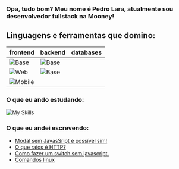 ### Opa, tudo bom? Meu nome é Pedro Lara, atualmente sou desenvolvedor fullstack na Mooney!


## Linguagens e ferramentas que domino:


| frontend | backend | databases |
|----------|---------|-----------|
|![Base](https://skillicons.dev/icons?i=linux,github)             |![Base](https://skillicons.dev/icons?i=nodejs,express)   |   |
|![Web](https://skillicons.dev/icons?i=typescript,react,nextjs)   |![Base](https://skillicons.dev/icons?i=python,webscraping)             |        
|![Mobile](https://skillicons.dev/icons?i=dart,flutter)           | |

### O que eu ando estudando:

![My Skills](https://skillicons.dev/icons?i=java,c#,haxe)

### O que eu andei escrevendo:
<!-- BLOG-POST-LIST:START -->
- [Modal sem JavasSript é possível sim!](https://pllara.medium.com/modal-sem-javassript-%C3%A9-poss%C3%ADvel-sim-57f8c7e7f5da?source=rss-54eeae4f7ec6------2)
- [O que raios é HTTP?](https://pllara.medium.com/o-que-raios-%C3%A9-http-2253511490bc?source=rss-54eeae4f7ec6------2)
- [Como fazer um switch sem javascript.](https://pllara.medium.com/como-fazer-um-switch-sem-javascript-a5b25981a21f?source=rss-54eeae4f7ec6------2)
- [Comandos linux](https://pllara.medium.com/comandos-linux-4db7307c17b7?source=rss-54eeae4f7ec6------2)
<!-- BLOG-POST-LIST:END -->
